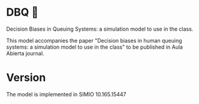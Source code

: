 # DBQ :meat_on_bone:
Decision Biases in Queuing Systems: a simulation model to use in the class.

This model accompanies the paper "Decision biases in human queuing systems: a simulation model to use in the class" to be published in Aula Abierta journal.

# Version
The model is implemented in SIMIO 10.165.15447

